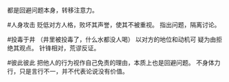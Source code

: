 都是回避问题本身，转移注意力。

#人身攻击
贬低对方人格，败坏其声誉，使其不被重视。
指出问题，隔离讨论。

#投毒于井   （井里被投毒了，什么水都没人喝）
以对方的地位和动机可 疑为由拒绝其观点。
针锋相对，荒谬反证。

#彼此彼此
把他人的行为视作自己免责的理由，本质上也是回避问题。
不身体力行，只是言行不一，并不代表论说没有价值。

